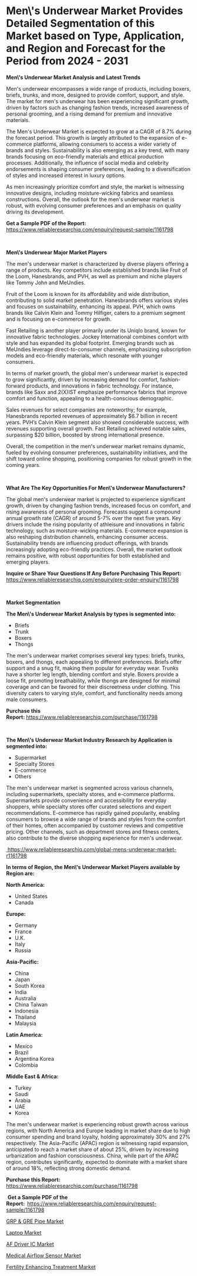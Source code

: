 <p><h1>Men\'s Underwear Market Provides Detailed Segmentation of this Market based on Type, Application, and Region and Forecast for the Period from 2024 - 2031</h1></p><p><strong>Men\'s Underwear Market Analysis and Latest Trends</strong></p>
<p><p>Men's underwear encompasses a wide range of products, including boxers, briefs, trunks, and more, designed to provide comfort, support, and style. The market for men's underwear has been experiencing significant growth, driven by factors such as changing fashion trends, increased awareness of personal grooming, and a rising demand for premium and innovative materials.</p><p>The Men's Underwear Market is expected to grow at a CAGR of 8.7% during the forecast period. This growth is largely attributed to the expansion of e-commerce platforms, allowing consumers to access a wider variety of brands and styles. Sustainability is also emerging as a key trend, with many brands focusing on eco-friendly materials and ethical production processes. Additionally, the influence of social media and celebrity endorsements is shaping consumer preferences, leading to a diversification of styles and increased interest in luxury options.</p><p>As men increasingly prioritize comfort and style, the market is witnessing innovative designs, including moisture-wicking fabrics and seamless constructions. Overall, the outlook for the men's underwear market is robust, with evolving consumer preferences and an emphasis on quality driving its development.</p></p>
<p><strong>Get a Sample PDF of the Report:&nbsp;</strong> <a href="https://www.reliableresearchiq.com/enquiry/request-sample/1161798?utm_campaign=1117&utm_medium=2&utm_source=Github&utm_content=ia&utm_term=29092024&utm_id=mens-underwear">https://www.reliableresearchiq.com/enquiry/request-sample/1161798</a></p>
<p>&nbsp;</p>
<p><strong>Men\'s Underwear Major Market Players</strong></p>
<p><p>The men's underwear market is characterized by diverse players offering a range of products. Key competitors include established brands like Fruit of the Loom, Hanesbrands, and PVH, as well as premium and niche players like Tommy John and MeUndies. </p><p>Fruit of the Loom is known for its affordability and wide distribution, contributing to solid market penetration. Hanesbrands offers various styles and focuses on sustainability, enhancing its appeal. PVH, which owns brands like Calvin Klein and Tommy Hilfiger, caters to a premium segment and is focusing on e-commerce for growth. </p><p>Fast Retailing is another player primarily under its Uniqlo brand, known for innovative fabric technologies. Jockey International combines comfort with style and has expanded its global footprint. Emerging brands such as MeUndies leverage direct-to-consumer channels, emphasizing subscription models and eco-friendly materials, which resonate with younger consumers. </p><p>In terms of market growth, the global men's underwear market is expected to grow significantly, driven by increasing demand for comfort, fashion-forward products, and innovations in fabric technology. For instance, brands like Saxx and 2(X)IST emphasize performance fabrics that improve comfort and function, appealing to a health-conscious demographic.</p><p>Sales revenues for select companies are noteworthy; for example, Hanesbrands reported revenues of approximately $6.7 billion in recent years. PVH’s Calvin Klein segment also showed considerable success, with revenues supporting overall growth. Fast Retailing achieved notable sales, surpassing $20 billion, boosted by strong international presence.</p><p>Overall, the competition in the men's underwear market remains dynamic, fueled by evolving consumer preferences, sustainability initiatives, and the shift toward online shopping, positioning companies for robust growth in the coming years.</p></p>
<p>&nbsp;</p>
<p><strong>What Are The Key Opportunities For Men\'s Underwear Manufacturers?</strong></p>
<p><p>The global men's underwear market is projected to experience significant growth, driven by changing fashion trends, increased focus on comfort, and rising awareness of personal grooming. Forecasts suggest a compound annual growth rate (CAGR) of around 5-7% over the next five years. Key drivers include the rising popularity of athleisure and innovations in fabric technology, such as moisture-wicking materials. E-commerce expansion is also reshaping distribution channels, enhancing consumer access. Sustainability trends are influencing product offerings, with brands increasingly adopting eco-friendly practices. Overall, the market outlook remains positive, with robust opportunities for both established and emerging players.</p></p>
<p><strong>Inquire or Share Your Questions If Any Before Purchasing This Report:</strong> <a href="https://www.reliableresearchiq.com/enquiry/pre-order-enquiry/1161798?utm_campaign=1117&utm_medium=2&utm_source=Github&utm_content=ia&utm_term=29092024&utm_id=mens-underwear">https://www.reliableresearchiq.com/enquiry/pre-order-enquiry/1161798</a></p>
<p>&nbsp;</p>
<p><strong>Market Segmentation</strong></p>
<p><strong>The Men\'s Underwear Market Analysis by types is segmented into:</strong></p>
<p><ul><li>Briefs</li><li>Trunk</li><li>Boxers</li><li>Thongs</li></ul></p>
<p><p>The men's underwear market comprises several key types: briefs, trunks, boxers, and thongs, each appealing to different preferences. Briefs offer support and a snug fit, making them popular for everyday wear. Trunks have a shorter leg length, blending comfort and style. Boxers provide a loose fit, promoting breathability, while thongs are designed for minimal coverage and can be favored for their discreetness under clothing. This diversity caters to varying style, comfort, and functionality needs among male consumers.</p></p>
<p><strong>Purchase this Report:&nbsp;</strong><a href="https://www.reliableresearchiq.com/purchase/1161798?utm_campaign=1117&utm_medium=2&utm_source=Github&utm_content=ia&utm_term=29092024&utm_id=mens-underwear">https://www.reliableresearchiq.com/purchase/1161798</a></p>
<p>&nbsp;</p>
<p><strong>The Men\'s Underwear Market Industry Research by Application is segmented into:</strong></p>
<p><ul><li>Supermarket</li><li>Specialty Stores</li><li>E-commerce</li><li>Others</li></ul></p>
<p><p>The men's underwear market is segmented across various channels, including supermarkets, specialty stores, and e-commerce platforms. Supermarkets provide convenience and accessibility for everyday shoppers, while specialty stores offer curated selections and expert recommendations. E-commerce has rapidly gained popularity, enabling consumers to browse a wide range of brands and styles from the comfort of their homes, often accompanied by customer reviews and competitive pricing. Other channels, such as department stores and fitness centers, also contribute to the diverse shopping experience for men's underwear.</p></p>
<p><a href="https://www.reliableresearchiq.com/global-mens-underwear-market-r1161798?utm_campaign=1117&utm_medium=2&utm_source=Github&utm_content=ia&utm_term=29092024&utm_id=mens-underwear">&nbsp;https://www.reliableresearchiq.com/global-mens-underwear-market-r1161798</a></p>
<p><strong>In terms of Region, the Men\'s Underwear Market Players available by Region are:</strong></p>
<p>
    <p> <strong> North America: </strong>
        <ul>
            <li>United States</li>
            <li>Canada</li>
        </ul>
        </p> 
    <p> <strong> Europe: </strong>
        <ul>
            <li>Germany</li>
            <li>France</li>
            <li>U.K.</li>
            <li>Italy</li>
            <li>Russia</li>
        </ul>
        </p> 
    <p> <strong> Asia-Pacific: </strong>
        <ul>
            <li>China</li>
            <li>Japan</li>
            <li>South Korea</li>
            <li>India</li>
            <li>Australia</li>
            <li>China Taiwan</li>
            <li>Indonesia</li>
            <li>Thailand</li>
            <li>Malaysia</li>
        </ul>
        </p> 
    <p> <strong> Latin America: </strong>
        <ul>
            <li>Mexico</li>
            <li>Brazil</li>
            <li>Argentina Korea</li>
            <li>Colombia</li>
        </ul>
        </p> 
    <p> <strong> Middle East & Africa: </strong>
        <ul>
            <li>Turkey</li>
            <li>Saudi</li>
            <li>Arabia</li>
            <li>UAE</li>
            <li>Korea</li>
        </ul>
    </p>
    </p>
<p><p>The men's underwear market is experiencing robust growth across various regions, with North America and Europe leading in market share due to high consumer spending and brand loyalty, holding approximately 30% and 27% respectively. The Asia-Pacific (APAC) region is witnessing rapid expansion, anticipated to reach a market share of about 25%, driven by increasing urbanization and fashion consciousness. China, while part of the APAC region, contributes significantly, expected to dominate with a market share of around 18%, reflecting strong domestic demand.</p></p>
<p><strong>Purchase this Report: </strong><a href="https://www.reliableresearchiq.com/purchase/1161798?utm_campaign=1117&utm_medium=2&utm_source=Github&utm_content=ia&utm_term=29092024&utm_id=mens-underwear">https://www.reliableresearchiq.com/purchase/1161798</a></p>
<p>&nbsp;<strong>Get a Sample PDF of the Report:&nbsp;&nbsp;</strong><a href="https://www.reliableresearchiq.com/enquiry/request-sample/1161798?utm_campaign=1117&utm_medium=2&utm_source=Github&utm_content=ia&utm_term=29092024&utm_id=mens-underwear">https://www.reliableresearchiq.com/enquiry/request-sample/1161798</a></p>
<p><strong></strong></p>
<p><p><a href="https://github.com/indrystar/Market-Research-Report-List-5/blob/main/grp-gre-pipe-market.md?utm_campaign=1117&utm_medium=2&utm_source=Github&utm_content=ia&utm_term=29092024&utm_id=mens-underwear">GRP & GRE Pipe Market</a></p><p><a href="https://www.linkedin.com/pulse/future-trends-global-laptop-market-insights-analysis-from-mup4e?utm_campaign=1117&utm_medium=2&utm_source=Github&utm_content=ia&utm_term=29092024&utm_id=mens-underwear">Laptop Market</a></p><p><a href="https://issuu.com/reportprime-2/docs/af-driver-ic-market-size-2030.pptx_58bccce25434e8?utm_campaign=1117&utm_medium=2&utm_source=Github&utm_content=ia&utm_term=29092024&utm_id=mens-underwear">AF Driver IC Market</a></p><p><a href="https://issuu.com/reportprime-2/docs/medical-airflow-sensor-market-size-_7d8863a342be31?utm_campaign=1117&utm_medium=2&utm_source=Github&utm_content=ia&utm_term=29092024&utm_id=mens-underwear">Medical Airflow Sensor Market</a></p><p><a href="https://github.com/LoretaDushku585/Market-Research-Report-List-1/blob/main/fertility-enhancing-treatment-market.md?utm_campaign=1117&utm_medium=2&utm_source=Github&utm_content=ia&utm_term=29092024&utm_id=mens-underwear">Fertility Enhancing Treatment Market</a></p></p>